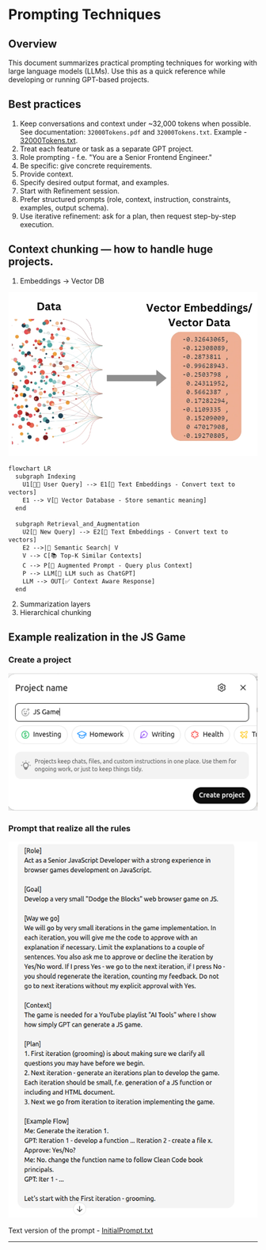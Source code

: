 # Prompting Techniques

## Overview

This document summarizes practical prompting techniques for working with large language models (LLMs). Use this as a 
quick reference while developing or running GPT-based projects.

## Best practices
1. Keep conversations and context under ~32,000 tokens when possible. See documentation: `32000Tokens.pdf` and 
`32000Tokens.txt`. Example - [32000Tokens.txt](32000Tokens.txt).
2. Treat each feature or task as a separate GPT project.
3. Role prompting - f.e. "You are a Senior Frontend Engineer."
4. Be specific: give concrete requirements. 
5. Provide context. 
6. Specify desired output format, and examples. 
7. Start with Refinement session. 
8. Prefer structured prompts (role, context, instruction, constraints, examples, output schema). 
9. Use iterative refinement: ask for a plan, then request step-by-step execution.

## Context chunking — how to handle huge projects.
1. Embeddings -> Vector DB

![EmbeddingsDiagram.png](EmbeddingsDiagram.png)

```mermaid
flowchart LR
  subgraph Indexing
    U1[🧑‍💻 User Query] --> E1[🧩 Text Embeddings - Convert text to vectors]
    E1 --> V[🧠 Vector Database - Store semantic meaning]
  end

  subgraph Retrieval_and_Augmentation
    U2[💬 New Query] --> E2[🧩 Text Embeddings - Convert text to vectors]
    E2 -->|🔎 Semantic Search| V
    V --> C[📚 Top-K Similar Contexts]
    C --> P[🧱 Augmented Prompt - Query plus Context]
    P --> LLM[🤖 LLM such as ChatGPT]
    LLM --> OUT[✅ Context Aware Response]
  end
```

2. Summarization layers 
3. Hierarchical chunking

## Example realization in the JS Game

### Create a project

![CreateGptProject.png](CreateGptProject.png)

### Prompt that realize all the rules

![InitialPrompt.txt](prompts/InitialPrompt.png)

Text version of the prompt - [InitialPrompt.txt](prompts/InitialPrompt.txt)

---
